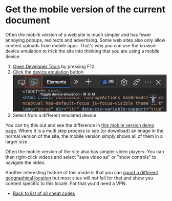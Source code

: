 # Get the mobile version of the current document

Often the mobile version of a web site is much simpler and has fewer annoying popups, redirects and advertising. Some web sites also only allow content uploads from mobile apps. That's why you can use the browser device emulation to trick the site into thinking that you are using a mobile device.

1. [Open Developer Tools](https://docs.microsoft.com/microsoft-edge/devtools-guide-chromium/overview#open-devtools) by pressing F12.
1. Click the [device emulation](https://docs.microsoft.com/microsoft-edge/devtools-guide-chromium/device-mode/) button
    ![Device Emulation button](screencasts/device-emulation-button.png)
1. Select from a different emulated device

You can try this out and see the difference in [this mobile version demo page](https://codepo8.github.io/web-cheatcodes/mobile-version.html). Where it is a multi step process to see (or download) an image in the normal version of the site, the mobile version simply shows all of them in a larger size.

Often the mobile version of the site also has simpler video players. You can then right-click videos and select "save video as" or "show controls" to navigate the video.

Another interesting feature of this mode is that you can [spoof a different geographical location](https://docs.microsoft.com/en-us/microsoft-edge/devtools-guide-chromium/device-mode/#override-geolocation) but most sites will not fall for that and show you content specific to this locale. For that you'd need a VPN.

* [Back to list of all cheat codes](README.md)